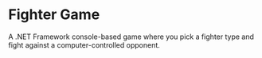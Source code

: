 # Fighter Game

A .NET Framework console-based game where you pick a fighter type and fight against
a computer-controlled opponent.
